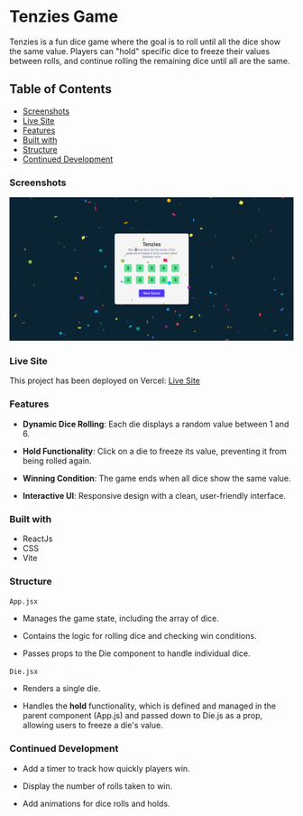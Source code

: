 # Tenzies Game

Tenzies is a fun dice game where the goal is to roll until all the dice show the same value. Players can "hold" specific dice to freeze their values between rolls, and continue rolling the remaining dice until all are the same.

## Table of Contents

- [Screenshots](#screenshots)
- [Live Site](#live_site)
- [Features](#features)
- [Built with](#built-with)
- [Structure](#structure)
- [Continued Development](#continued-development)

### Screenshots

![alt text](<public/live site ss.png>)

### Live Site

This project has been deployed on Vercel: [Live Site](https://my-tenzies.vercel.app/)

### Features

- **Dynamic Dice Rolling**: Each die displays a random value between 1 and 6.

- **Hold Functionality**: Click on a die to freeze its value, preventing it from being rolled again.

- **Winning Condition**: The game ends when all dice show the same value.

- **Interactive UI**: Responsive design with a clean, user-friendly interface.

### Built with

- ReactJs
- CSS
- Vite

### Structure

`App.jsx`

- Manages the game state, including the array of dice.

- Contains the logic for rolling dice and checking win conditions.

- Passes props to the Die component to handle individual dice.

`Die.jsx`

- Renders a single die.

- Handles the **hold** functionality, which is defined and managed in the parent component (App.js) and passed down to Die.js as a prop, allowing users to freeze a die's value.

### Continued Development

- Add a timer to track how quickly players win.

- Display the number of rolls taken to win.

- Add animations for dice rolls and holds.
